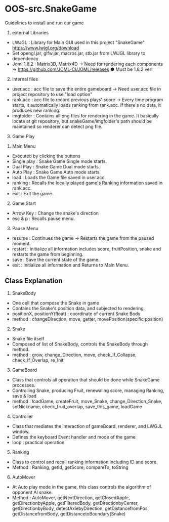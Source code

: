 # OOS-src.SnakeGame


Guidelines to install and run our game

1. external Libraries
- LWJGL : Library for Main GUI used in this project "SnakeGame"
  https://www.lwjgl.org/download
- Set opengl.jar, glfw.jar, macros.jar, stb.jar from LWJGL library to dependency
- Joml 1.8.2 : Matrix3D, Matrix4D -> Need for rendering each components -> https://github.com/JOML-CI/JOML/releases
  ● Must be 1.8.2 ver!

2. internal files
- user.acc : acc file to save the entire gameboard -> Need user.acc file in project repository to use "load option"
- rank.acc : acc file to record previous plays' score -> Every time program starts, it automatically loads ranking from rank.acc. If there's no data, it produces new ranking.
- imgfolder : Contains all png files for rendering in the game. It basically locate at git repository, but snakeGame/imgfolder's path should be maintained so renderer can detect png file.

3. Game Play


1) Main Menu
- Executed by clicking the buttons
- Single play : Snake Game Single mode starts.
- Dual Play : Snake Game Dual mode starts.
- Auto Play : Snake Game Auto mode starts.
- load : Loads the Game file saved in user.acc.
- ranking : Recalls the locally played game's Ranking information saved in rank.acc.
- exit : Exit the game.

2) Game Start
- Arrow Key : Change the snake's direction
- esc & p : Recalls pause menu.

3) Pause Menu
- resume : Continues the game -> Restarts the game from the paused moment.
- restart : Initialize all information includes score, fruitPosition, snake and restarts the game from beginning.
- save : Save the current state of the game.
- exit : Initialize all information and Returns to Main Menu.

Class Explanation
-
1. SnakeBody
- One cell that compose the Snake in game
- Contains the Snake's position data, and subjected to rendering.
- positionX, positionY(float) : coordinate of current Snake Body
- method : changeDirection, move, getter, movePosition(specific position)

2. Snake
- Snake file itself
- Composed of list of SnakeBody, controls the SnakeBody through method. 
- method : grow, change_Direction, move, check_If_Collapse, check_If_Overlap, re_Init

3. GameBoard
- Class that controls all operation that should be done while SnakeGame processes.
- Controlling Snake, producing Fruit, renewaling score, managing Ranking, save & load
- method : loadGame, createFruit, move_Snake, change_Direction_Snake, setNickname, check_fruit_overlap, save_this_game, loadGame

4. Controller
- Class that mediates the interaction of gameBoard, renderer, and LWGJL window.
- Defines the keyboard Event handler and mode of the game
- loop : practical operation

5. Ranking
- Class to control and recall ranking information including ID and score.
- Method : Ranking, getId, getScore, compareTo, toString

6. AutoMover
- At Auto play mode in the game, this class controls the algorithm of opponent AI snake.
- Method : AutoMover, getNextDirection, getClosedApple, getDirectionbyApple, getFilteredBody, getDirectionbyCenter, getDirectionbyBody, detectAxlebyDirection, getDistancefromPos, getDistancefromBody, getDistancetoBoundary(Snake)
